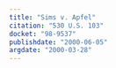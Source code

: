 ```yaml
---
title: "Sims v. Apfel"
citation: "530 U.S. 103"
docket: "98-9537"
publishdate: "2000-06-05"
argdate: "2000-03-28"
---
```

